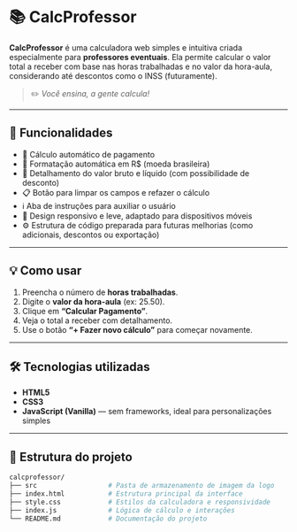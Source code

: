 # 📚 CalcProfessor

**CalcProfessor** é uma calculadora web simples e intuitiva criada especialmente para **professores eventuais**. Ela permite calcular o valor total a receber com base nas horas trabalhadas e no valor da hora-aula, considerando até descontos como o INSS (futuramente).

> ✏️ *Você ensina, a gente calcula!*

---

## 🚀 Funcionalidades

- 🧮 Cálculo automático de pagamento
- 💸 Formatação automática em R$ (moeda brasileira)
- 🧾 Detalhamento do valor bruto e líquido (com possibilidade de desconto)
- 📋 Botão para limpar os campos e refazer o cálculo
- ℹ️ Aba de instruções para auxiliar o usuário
- 📱 Design responsivo e leve, adaptado para dispositivos móveis
- ⚙️ Estrutura de código preparada para futuras melhorias (como adicionais, descontos ou exportação)

---

## 💡 Como usar

1. Preencha o número de **horas trabalhadas**.
2. Digite o **valor da hora-aula** (ex: 25.50).
3. Clique em **“Calcular Pagamento”**.
4. Veja o total a receber com detalhamento.
5. Use o botão **“+ Fazer novo cálculo”** para começar novamente.

---

## 🛠️ Tecnologias utilizadas

- **HTML5**
- **CSS3**
- **JavaScript (Vanilla)** — sem frameworks, ideal para personalizações simples

---

## 📁 Estrutura do projeto

```bash
calcprofessor/
├── src                  # Pasta de armazenamento de imagem da logo
├── index.html           # Estrutura principal da interface
├── style.css            # Estilos da calculadora e responsividade
├── index.js             # Lógica de cálculo e interações
└── README.md            # Documentação do projeto
